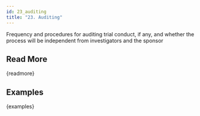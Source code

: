 ```yaml
---
id: 23_auditing
title: "23. Auditing"
---
```

Frequency and procedures for auditing trial conduct, if any, and whether the process will be independent from investigators and the sponsor

## Read More

{readmore}

## Examples

{examples}